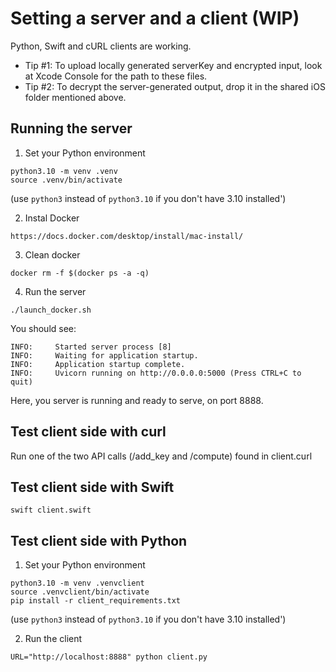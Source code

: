 # Setting a server and a client (WIP)

Python, Swift and cURL clients are working.
- Tip #1: To upload locally generated serverKey and encrypted input, look at Xcode Console for the path to these files.
- Tip #2: To decrypt the server-generated output, drop it in the shared iOS folder mentioned above.

## Running the server

1. Set your Python environment

```
python3.10 -m venv .venv
source .venv/bin/activate
```
(use `python3` instead of `python3.10` if you don't have 3.10 installed')

2. Instal Docker 
```
https://docs.docker.com/desktop/install/mac-install/
```

3. Clean docker

```
docker rm -f $(docker ps -a -q)
```

4. Run the server

```
./launch_docker.sh
```

You should see:

```
INFO:     Started server process [8]
INFO:     Waiting for application startup.
INFO:     Application startup complete.
INFO:     Uvicorn running on http://0.0.0.0:5000 (Press CTRL+C to quit)
```

Here, you server is running and ready to serve, on port 8888.

## Test client side with curl

Run one of the two API calls (/add_key and /compute) found in client.curl


## Test client side with Swift

```shell
swift client.swift
```

## Test client side with Python

1. Set your Python environment

```
python3.10 -m venv .venvclient
source .venvclient/bin/activate
pip install -r client_requirements.txt
```
(use `python3` instead of `python3.10` if you don't have 3.10 installed')

2. Run the client

```
URL="http://localhost:8888" python client.py
```

